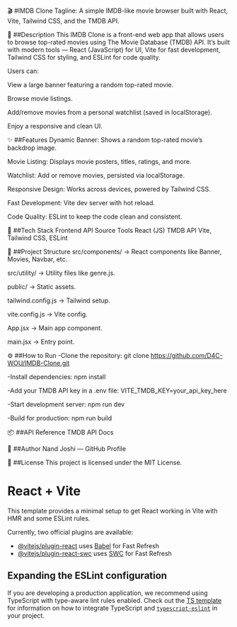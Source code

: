 🎬 #IMDB Clone
Tagline: A simple IMDB-like movie browser built with React, Vite, Tailwind CSS, and the TMDB API.

📖 ##Description
This IMDB Clone is a front-end web app that allows users to browse top-rated movies using The Movie Database (TMDB) API.
It’s built with modern tools — React (JavaScript) for UI, Vite for fast development, Tailwind CSS for styling, and ESLint for code quality.

Users can:

View a large banner featuring a random top-rated movie.

Browse movie listings.

Add/remove movies from a personal watchlist (saved in localStorage).

Enjoy a responsive and clean UI.

✨ ##Features
Dynamic Banner: Shows a random top-rated movie’s backdrop image.

Movie Listing: Displays movie posters, titles, ratings, and more.

Watchlist: Add or remove movies, persisted via localStorage.

Responsive Design: Works across devices, powered by Tailwind CSS.

Fast Development: Vite dev server with hot reload.

Code Quality: ESLint to keep the code clean and consistent.

🧰 ##Tech Stack
Frontend	API Source	Tools
React (JS)	TMDB API	Vite, Tailwind CSS, ESLint

📁 ##Project Structure
src/components/ → React components like Banner, Movies, Navbar, etc.

src/utility/ → Utility files like genre.js.

public/ → Static assets.

tailwind.config.js → Tailwind setup.

vite.config.js → Vite config.

App.jsx → Main app component.

main.jsx → Entry point.

⚙️ ##How to Run
-Clone the repository:
git clone https://github.com/D4C-WOU/IMDB-Clone.git

-Install dependencies:
npm install

-Add your TMDB API key in a .env file:
VITE_TMDB_KEY=your_api_key_here

-Start development server:
npm run dev

-Build for production:
npm run build


📦 ##API Reference
TMDB API Docs

👤 ##Author
Nand Joshi — GitHub Profile

📝 ##License
This project is licensed under the MIT License.




# React + Vite

This template provides a minimal setup to get React working in Vite with HMR and some ESLint rules.

Currently, two official plugins are available:

- [@vitejs/plugin-react](https://github.com/vitejs/vite-plugin-react/blob/main/packages/plugin-react) uses [Babel](https://babeljs.io/) for Fast Refresh
- [@vitejs/plugin-react-swc](https://github.com/vitejs/vite-plugin-react/blob/main/packages/plugin-react-swc) uses [SWC](https://swc.rs/) for Fast Refresh

## Expanding the ESLint configuration

If you are developing a production application, we recommend using TypeScript with type-aware lint rules enabled. Check out the [TS template](https://github.com/vitejs/vite/tree/main/packages/create-vite/template-react-ts) for information on how to integrate TypeScript and [`typescript-eslint`](https://typescript-eslint.io) in your project.
